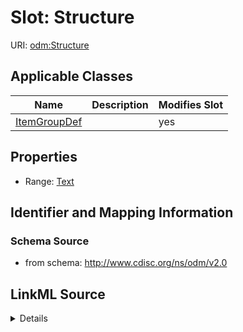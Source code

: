 # Slot: Structure

URI: [odm:Structure](http://www.cdisc.org/ns/odm/v2.0/Structure)



<!-- no inheritance hierarchy -->




## Applicable Classes

| Name | Description | Modifies Slot |
| --- | --- | --- |
[ItemGroupDef](ItemGroupDef.md) |  |  yes  |







## Properties

* Range: [Text](Text.md)





## Identifier and Mapping Information







### Schema Source


* from schema: http://www.cdisc.org/ns/odm/v2.0




## LinkML Source

<details>
```yaml
name: Structure
from_schema: http://www.cdisc.org/ns/odm/v2.0
rank: 1000
alias: Structure
domain_of:
- ItemGroupDef
range: text

```
</details>